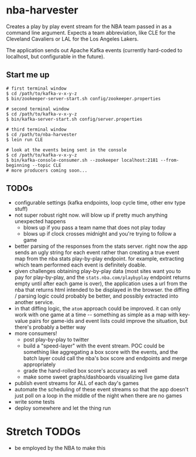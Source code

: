 # nba-harvester

Creates a play by play event stream for the NBA team passed in as a command line argument. Expects a team abbreviation, like CLE for the Cleveland Cavaliers or LAL for the Los Angeles Lakers.

The application sends out Apache Kafka events (currently hard-coded to localhost, but configurable in the future).

## Start me up

```
# first terminal window
$ cd /path/to/kafka-v-x-y-z
$ bin/zookeeper-server-start.sh config/zookeeper.properties 

# second terminal window
$ cd /path/to/kafka-v-x-y-z
$ bin/kafka-server-start.sh config/server.properties

# third terminal window
$ cd /path/to/nba-harvester
$ lein run CLE

# look at the events being sent in the console
$ cd /path/to/kafka-v-x-y-z
$ bin/kafka-console-consumer.sh --zookeeper localhost:2181 --from-beginning --topic CLE
# more producers coming soon...
```

## TODOs
- configurable settings (kafka endpoints, loop cycle time, other env type stuff)
- not super robust right now. will blow up if pretty much anything unexpected happens
  - blows up if you pass a team name that does not play today
  - blows up if clock crosses midnight and you're trying to follow a game
- better parsing of the responses from the stats server. right now the app sends an ugly string for each event rather than creating a true event map from the nba stats play-by-play endpoint. for example, extracting which team performed each event is definitely doable.
- given challenges obtaining play-by-play data (most sites want you to pay for play-by-play, and the `stats.nba.com/playbyplay` endpoint returns empty until after each game is over), the application uses a url from the nba that returns html intended to be displayed in the browser. the diffing / parsing logic could probably be better, and possibly extracted into another service.
- in that diffing logic, the `atom` approach could be improved. it can only work with one game at a time -- something as simple as a map with key-value pairs for game-ids and event lists could improve the situation, but there's probably a better way
- more consumers!
  - post play-by-play to twitter
  - build a "speed-layer" with the event stream. POC could be something like aggregating a box score with the events, and the batch layer could call the nba's box score and endpoints and merge appropriately
  - grade the hand-rolled box score's accuracy as well
  - make some sweet graphs/dashboards visualizing live game data
- publish event streams for ALL of each day's games
- automate the scheduling of these event streams so that the app doesn't just poll on a loop in the middle of the night when there are no games
- write some tests 
- deploy somewhere and let the thing run

# Stretch TODOs
- be employed by the NBA to make this
